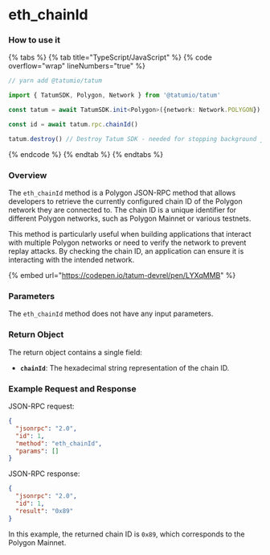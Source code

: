 # eth\_chainId

### How to use it

{% tabs %}
{% tab title="TypeScript/JavaScript" %}
{% code overflow="wrap" lineNumbers="true" %}
```typescript
// yarn add @tatumio/tatum

import { TatumSDK, Polygon, Network } from '@tatumio/tatum'

const tatum = await TatumSDK.init<Polygon>({network: Network.POLYGON})

const id = await tatum.rpc.chainId()

tatum.destroy() // Destroy Tatum SDK - needed for stopping background jobs
```
{% endcode %}
{% endtab %}
{% endtabs %}

### Overview

The `eth_chainId` method is a Polygon JSON-RPC method that allows developers to retrieve the currently configured chain ID of the Polygon network they are connected to. The chain ID is a unique identifier for different Polygon networks, such as Polygon Mainnet or various testnets.

This method is particularly useful when building applications that interact with multiple Polygon networks or need to verify the network to prevent replay attacks. By checking the chain ID, an application can ensure it is interacting with the intended network.

{% embed url="https://codepen.io/tatum-devrel/pen/LYXqMMB" %}

### Parameters

The `eth_chainId` method does not have any input parameters.

### Return Object

The return object contains a single field:

* **`chainId`**: The hexadecimal string representation of the chain ID.

### Example Request and Response

JSON-RPC request:

```json
{
  "jsonrpc": "2.0",
  "id": 1,
  "method": "eth_chainId",
  "params": []
}
```

JSON-RPC response:

```json
{
  "jsonrpc": "2.0",
  "id": 1,
  "result": "0x89"
}
```

In this example, the returned chain ID is `0x89`, which corresponds to the Polygon Mainnet.
